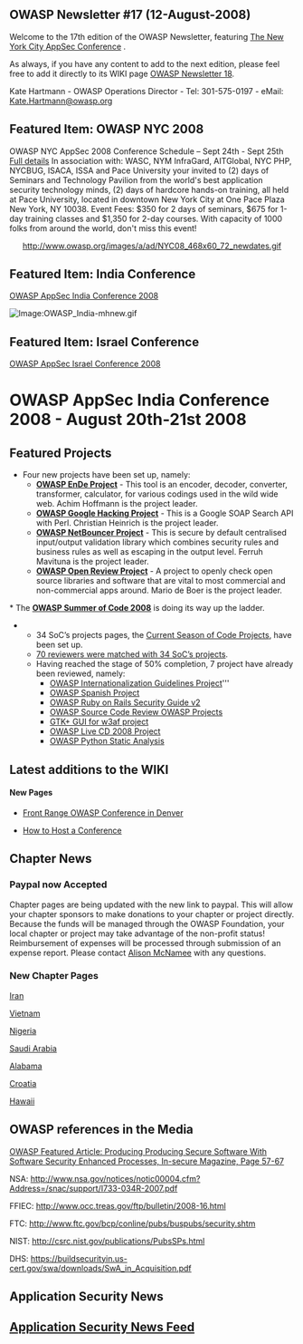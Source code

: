 ## OWASP Newsletter \#17 (12-August-2008)

Welcome to the 17th edition of the OWASP Newsletter, featuring [The New
York City AppSec
Conference](OWASP_NYC_AppSec_2008_Conference "wikilink") .

As always, if you have any content to add to the next edition, please
feel free to add it directly to its WIKI page [OWASP Newsletter
18](OWASP_Newsletter_18 "wikilink").

Kate Hartmann - OWASP Operations Director - Tel: 301-575-0197 - eMail:
Kate.Hartmann@owasp.org

## Featured Item: OWASP NYC 2008

OWASP NYC AppSec 2008 Conference Schedule – Sept 24th - Sept 25th [Full
details](http://www.owasp.org/index.php/OWASP_NYC_AppSec_2008_Conference)
In association with: WASC, NYM InfraGard, AITGlobal, NYC PHP, NYCBUG,
ISACA, ISSA and Pace University your invited to (2) days of Seminars and
Technology Pavilion from the world's best application security
technology minds, (2) days of hardcore hands-on training, all held at
Pace University, located in downtown New York City at One Pace Plaza New
York, NY 10038. Event Fees: $350 for 2 days of seminars, $675 for 1-day
training classes and $1,350 for 2-day courses. With capacity of 1000
folks from around the world, don't miss this event\!

<center>

[<http://www.owasp.org/images/a/ad/NYC08_468x60_72_newdates.gif>](http://www.owasp.org/index.php/OWASP_NYC_AppSec_2008_Conference)

</center>

## Featured Item: India Conference

[OWASP AppSec India
Conference 2008](https://www.owasp.org/index.php/OWASP_AppSec_India_Conference_2008)

![Image:OWASP_India-mhnew.gif](OWASP_India-mhnew.gif
"Image:OWASP_India-mhnew.gif")

## Featured Item: Israel Conference

[OWASP AppSec Israel
Conference 2008](https://www.owasp.org/index.php/OWASP_Israel_2008_Conference)

# OWASP AppSec India Conference 2008 - August 20th-21st 2008

## Featured Projects

  - Four new projects have been set up, namely:
      - [**OWASP EnDe Project**](:Category:OWASP_EnDe "wikilink") - This
        tool is an encoder, decoder, converter, transformer, calculator,
        for various codings used in the wild wide web. Achim Hoffmann is
        the project leader.
      - [**OWASP Google Hacking
        Project**](:Category:OWASP_Google_Hacking_Project "wikilink") -
        This is a Google SOAP Search API with Perl. Christian Heinrich
        is the project leader.
      - [**OWASP NetBouncer
        Project**](:Category:OWASP_NetBouncer_Project "wikilink") - This
        is secure by default centralised input/output validation library
        which combines security rules and business rules as well as
        escaping in the output level. Ferruh Mavituna is the project
        leader.
      - [**OWASP Open Review
        Project**](:Category:OWASP_Open_Review_Project "wikilink") - A
        project to openly check open source libraries and software that
        are vital to most commercial and non-commercial apps around.
        Mario de Boer is the project leader.


\* The [**OWASP Summer of Code
2008**](OWASP_Summer_of_Code_2008 "wikilink") is doing its way up the
ladder.

  -   - 34 SoC’s projects pages, the [Current Season of Code
        Projects](:Category:OWASP_Project#Current_Season_of_Code_Projects "wikilink"),
        have been set up.
      - [70 reviewers were matched with 34 SoC’s
        projects](:OWASP_Summer_of_Code_2008_Projects_Authors_Status_Target_and_Reviewers "wikilink").
      - Having reached the stage of 50% completion, 7 project have
        already been reviewed, namely:
          - [OWASP Internationalization Guidelines
            Project](:OWASP_Internationalization "wikilink")'''
          - [OWASP Spanish Project](:OWASP_Spanish "wikilink")
          - [OWASP Ruby on Rails Security Guide
            v2](:Category:OWASP_Ruby_on_Rails_Security_Guide_V2 "wikilink")
          - [OWASP Source Code Review OWASP
            Projects](:Category:OWASP_Source_Code_Review_OWASP_Projects_Project "wikilink")
          - [GTK+ GUI for w3af
            project](:Category:GTK_plus_GUI_for_w3af_Project "wikilink")
          - [OWASP Live CD 2008
            Project](:Category:OWASP_Live_CD_2008_Project "wikilink")
          - [OWASP Python Static
            Analysis](:Category:OWASP_Python_Static_Analysis_Project "wikilink")

## Latest additions to the WIKI

#### New Pages

  - [Front Range OWASP Conference in
    Denver](https://www.owasp.org/index.php?title=Front_Range_OWASP_Conference&rcid=31984)

<!-- end list -->

  - [How to Host a
    Conference](http://www.owasp.org/index.php/How_to_Host_a_Conference)

## Chapter News

### Paypal now Accepted

Chapter pages are being updated with the new link to paypal. This will
allow your chapter sponsors to make donations to your chapter or project
directly. Because the funds will be managed through the OWASP
Foundation, your local chapter or project may take advantage of the
non-profit status\! Reimbursement of expenses will be processed through
submission of an expense report. Please contact [Alison
McNamee](mailto:alison.mcnamee@owasp.org) with any questions.

### New Chapter Pages

[Iran](Iran "wikilink")

[Vietnam](Vietnam "wikilink")

[Nigeria](Nigeria "wikilink")

[Saudi Arabia](Saudi_Arabia "wikilink")

[Alabama](Alabama "wikilink")

[Croatia](Croatia "wikilink")

[Hawaii](Hawaii "wikilink")

## OWASP references in the Media

[OWASP Featured Article: Producing Producing Secure Software With
Software Security Enhanced Processes, In-secure Magazine,
Page 57-67](http://www.net-security.org/dl/insecure/INSECURE-Mag-16.pdf)

NSA:
<http://www.nsa.gov/notices/notic00004.cfm?Address=/snac/support/I733-034R-2007.pdf>

FFIEC: <http://www.occ.treas.gov/ftp/bulletin/2008-16.html>

FTC: <http://www.ftc.gov/bcp/conline/pubs/buspubs/security.shtm>

NIST: <http://csrc.nist.gov/publications/PubsSPs.html>

DHS:
<https://buildsecurityin.us-cert.gov/swa/downloads/SwA_in_Acquisition.pdf>

## Application Security News

## **[Application Security News Feed](https://www.owasp.org/index.php/Template:Application_Security_News)**